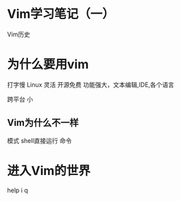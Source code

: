 # Vim学习笔记（一）
Vim历史

# 为什么要用vim

打字慢
Linux
灵活
开源免费
功能强大，文本编辑,IDE,各个语言

跨平台
小


## Vim为什么不一样
模式
shell直接运行
命令
# 进入Vim的世界
help
i
q



